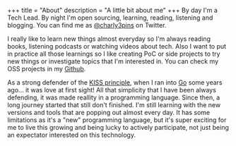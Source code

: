 +++
title = "About"
description = "A little bit about me"
+++
By day I'm a Tech Lead. By night I'm open sourcing, learning, reading, listening and blogging. You can find me as [@charly3pins](https://twitter.com/charly3pins) on Twitter.

I really like to learn new things almost everyday so I'm always reading books, listening podcasts or watching videos about tech. Also I want to put in practice all those learnings so I like creating PoC or side projects to try new things or investigate topics that I'm interested in. You can check my OSS projects in my [Github](https://github.com/charly3pins).

As a strong defender of the [KISS principle](https://en.wikipedia.org/wiki/KISS_principle), when I ran into [Go](https://golang.org/) some years ago... it was love at first sight! All that simplicity that I have been always defending, it was made reallity in a programming language. Since then, a long journey started that still don't finished. I'm still learning with the new versions and tools that are popping out almost every day. It has some limitations as it's a "new" programming language, but it's super exciting for me to live this growing and being lucky to actively participate, not just being an expectator interested on this technology.
